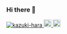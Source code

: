 ### Hi there 👋

<p align="left"> 
  <a href="https://github.com/kazuki-hara/kazuki-hara/">
    <img src="https://komarev.com/ghpvc/?username=kazuki-hara" alt="kazuki-hara" />
  </a>
  <a href="http://twitter.com/kazu_h_1218">
    <img height="20" src="https://img.shields.io/twitter/follow/kazu_h_1218?label=Twitter&logo=twitter&style=flat" />
  </a>
  <a href="https://github.com/kazuki-hara">
    <img height="20" src="https://img.shields.io/github/followers/kazuki-hara?label=follow&logo=github&style=flat" />
  </a>
</p>
